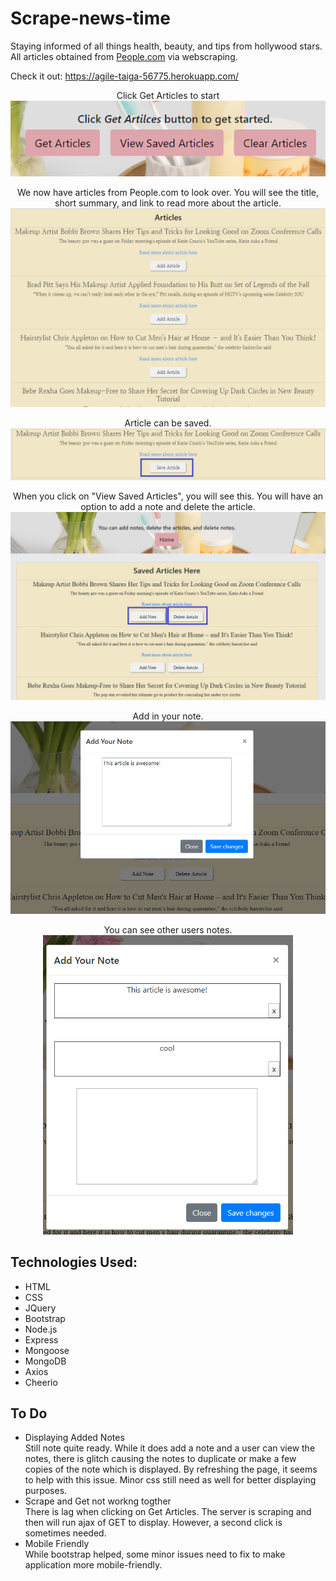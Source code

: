 # Scrape-news-time
Staying informed of all things health, beauty, and tips from hollywood stars. All articles obtained from <a href="https://people.com">People.com</a> via webscraping.

Check it out: https://agile-taiga-56775.herokuapp.com/ 

<p align ="center">Click Get Articles to start<br><img src= "public/images/buttons.png"></p>

<p align ="center">We now have articles from People.com to look over. You will see the title, short summary, and link to read more about the article.<br><img src= "public/images/getArticles.png" width="600px"></p> 

<p align ="center">Article can be saved.<img src= "public/images/addArticle.png"></p> 


<p align ="center">When you click on "View Saved Articles", you will see this. You will have an option to add a note and delete the article.<br><img src= "public/images/savedhtml.png" width="600px"></p> 

<p align ="center">Add in your note.<br><img src="public/images/addYourNote.png" width="600px"></p> 

<p align ="center">You can see other users notes.<br><img src="public/images/seeOtherNotes.png" width="400px" ></p> 


## Technologies Used:
* HTML
* CSS
* JQuery
* Bootstrap
* Node.js
* Express
* Mongoose 
* MongoDB
* Axios
* Cheerio

## To Do
* Displaying Added Notes<br>
Still note quite ready. While it does add a note and a user can view the notes, there is glitch causing the notes to duplicate or make a few copies of the note which is displayed. By refreshing the page, it seems to help with this issue. Minor css still need as well for better displaying purposes. 
* Scrape and Get not workng togther<br>
There is lag when clicking on Get Articles. The server is scraping and then will run ajax of GET to display. However, a second click is sometimes needed.
* Mobile Friendly<br>
While bootstrap helped, some minor issues need to fix to make application more mobile-friendly. 


